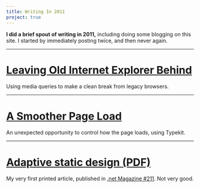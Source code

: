 ```yaml
---
title: Writing In 2011
project: true
---
```


**I did a brief spout of writing in 2011,** including doing some blogging on this site. I started by immediately posting twice, and then never again.

***

# [Leaving Old Internet Explorer&nbsp;Behind](/leaving-old-IE-behind/)

Using media queries to make a clean break from legacy browsers.

***

# [A Smoother Page&nbsp;Load](/a-smoother-page-load/)

An unexpected opportunity to control how the page loads, using Typekit.

***

# [Adaptive static design (PDF)](/files/adaptive-static-design-netmag-211.pdf)

My very first printed article, published in [.net Magazine #211](http://www.netmagazine.com/shop/magazines/february-2011-211). Not very good.